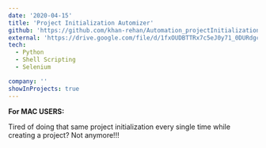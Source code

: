```yaml
---
date: '2020-04-15'
title: 'Project Initialization Automizer'
github: 'https://github.com/khan-rehan/Automation_projectInitialization'
external: 'https://drive.google.com/file/d/1fxOUDBTTRx7c5eJ0y71_0DURdgcm6gq-/view'
tech:
  - Python
  - Shell Scripting
  - Selenium

company: ''
showInProjects: true
---
```


**For MAC USERS:**

Tired of doing that same project initialization every single time while creating a project? Not anymore!!!